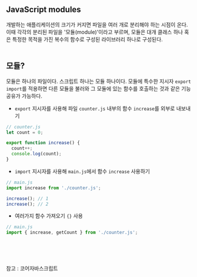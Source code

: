 ## JavaScript modules

개발하는 애플리케이션의 크기가 커지면 파일을 여러 개로 분리해야 하는 시점이 온다. 이때 각각의 분리된 파일을 '모듈(module)'이라고 부르며, 모듈은 대개 클래스 하나 혹은 특정한 목적을 가진 복수의 함수로 구성된 라이브러리 하나로 구성된다.
<br><br>

## 모듈?

모듈은 하나의 파일이다. 스크립트 하나는 모듈 하나이다.
모듈에 특수한 지시자 `export` `import`를 적용하면 다른 모듈을 불러와 그 모듈에 있는 함수를 호출하는 것과 같은 기능 공유가 가능하다.

- `export` 지시자를 사용해 파일 `counter.js` 내부의 함수 `increase`를 외부로 내보내기

```jsx
// counter.js
let count = 0;

export function increase() {
  count++;
  console.log(count);
}
```

- `import` 지시자를 사용해 `main.js`에서 함수 `increase` 사용하기

```jsx
// main.js
import increase from './counter.js';

increase(); // 1
increase(); // 2
```

- 여러가지 함수 가져오기 `{}` 사용

```jsx
// main.js
import { increase, getCount } from './counter.js';
```

<br><br><br>

참고 : 코어자바스크립트
